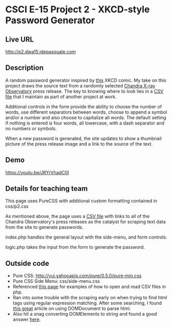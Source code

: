# CSCI E-15 Project 2 - XKCD-style Password Generator

## Live URL
<http://p2.dwa15.jdepasquale.com>

## Description
A random password generator inspired by [this](http://xkcd.com/936/) XKCD comic.
My take on this project draws the source text from a randomly selected [Chandra
X-ray Observatory](http://chandra.si.edu) press release. The key to knowing where
to look lies in a [CSV file](https://github.com/depasq/chandra_skymap/blob/master/cxc_sources.csv)
that I maintain as part of another project at work.

Additional controls in the form provide the ability to choose the number of words,
use different separators between words, choose to append a symbol and/or a number and
also choose to capitalize all words. The default setting if nothing is entered is
four words, all lowercase, with a dash separator and no numbers or symbols.

When a new password is generated, the site updates to show a thumbnail picture of
the press release image and a link to the source of the text.  


## Demo
https://youtu.be/JRYrVhadC0I

## Details for teaching team
This page uses PureCSS with additional custom formatting contained in css/p2.css

As mentioned above, the page uses a [CSV file](https://github.com/depasq/chandra_skymap/blob/master/cxc_sources.csv) with links to all of the Chandra
Observatory's press releases as the catalyst for scraping text data from the site
to generate passwords.  

index.php handles the general layout with the side-menu, and form controls.

logic.php takes the input from the form to generate the password.

## Outside code
* Pure CSS: http://yui.yahooapis.com/pure/0.5.0/pure-min.css
* Pure CSS Side Menu: css/side-menu.css
* Referenced [this page](http://www.codedevelopr.com/articles/reading-csv-files-into-php-array/)
for examples of how to open and read CSV files in php.
* Ran into some trouble with the scraping early on when trying to find html tags
using regular expression matching. After some searching, I found [this great](http://blog.cnizz.com/2012/10/12/scrape-faster-with-php-domdocument-and-safely-with-tor/)
article on using DOMDocument to parse html.
* Also hit a snag converting DOMElements to string and found a good answer [here](http://stackoverflow.com/questions/8964674/php-domdocument-how-to-convert-node-value-to-string).
